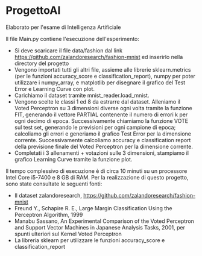 # ProgettoAI
Elaborato per l'esame di Intelligenza Artificiale

Il file Main.py contiene l'esecuzione dell'esperimento:
- Si deve scaricare il file data/fashion dal link https://github.com/zalandoresearch/fashion-mnist ed inserirlo nella directory del progetto
- Vengono importati tutti gli altri file, assieme alle librerie sklearn.metrics (per le funzioni accuracy_score e classification_report), numpy per poter utilizzare i numpy_array, e matplotlib per disegnare il grafico del Test Error e Learning Curve con plot.
- Carichiamo il dataset tramite mnist_reader.load_mnist.
- Vengono scelte le classi 1 ed 8 da estrarre dal dataset. Alleniamo il Voted Perceptron su 3 dimensioni diverse ogni volta tramite la funzione FIT, generando il vettore PARTIAL contenente il numero di errori k per ogni decimo di epoca.  Successivamente chiamiamo la funzione VOTE sul test set, generando le previsioni per ogni campione di epoca; calcoliamo gli errori e generiamo il grafico Test Error per la dimensione corrente. Successivamente calcoliamo accuracy e classification report della previsione finale del Voted Perceptron per la dimensione corrente.
- Completati i 3 allenamenti + votazioni sulle 3 dimensioni, stampiamo il grafico Learning Curve tramite la funzione plot.

Il tempo complessivo di esecuzione è di circa 10 minuti su un processore Intel Core i5-7400 e 8 GB di RAM.
Per la realizzazione di questo progetto, sono state consultate le seguenti fonti:
- Il dataset zalandoresearch, https://github.com/zalandoresearch/fashion-mnist
- Freund Y., Schapire R. E., Large Margin Classification Using the Perceptron Algorithm, 1999
- Manabu Sassano, An Experimental Comparison of the Voted Perceptron and Support Vector Machines in Japanese Analysis Tasks, 2001, per spunti ulteriori sul Kernel Voted Perceptron
- La libreria sklearn per utilizzare le funzioni accuracy_score e classification_report

